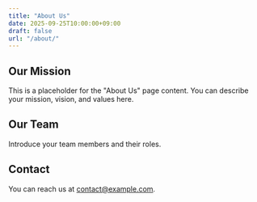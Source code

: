 ```yaml
---
title: "About Us"
date: 2025-09-25T10:00:00+09:00
draft: false
url: "/about/"
---
```


## Our Mission

This is a placeholder for the "About Us" page content. You can describe your mission, vision, and values here.

## Our Team

Introduce your team members and their roles.

## Contact

You can reach us at [contact@example.com](mailto:contact@example.com).
